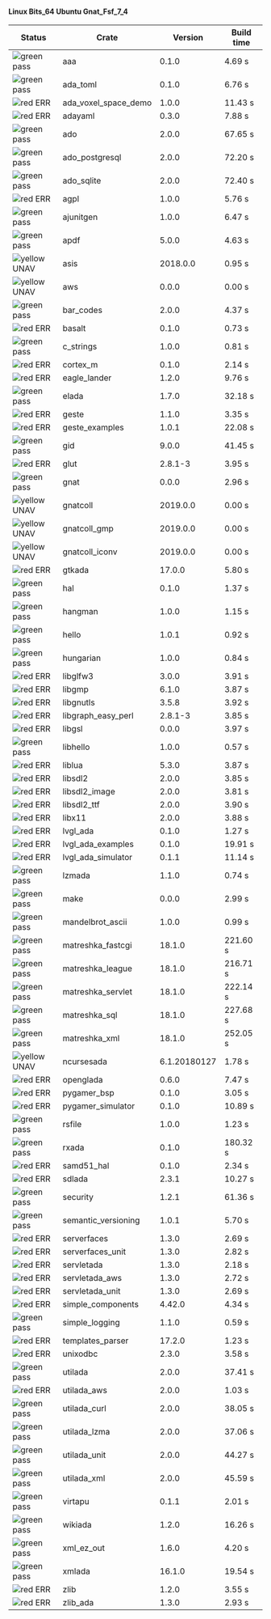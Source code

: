 #### Linux Bits_64 Ubuntu Gnat_Fsf_7_4

| Status | Crate | Version | Build time |
| --- | --- | --- | --- |
|![green](https://placehold.it/8/00aa00/000000?text=+) pass | aaa | 0.1.0 |  4.69 s |
|![green](https://placehold.it/8/00aa00/000000?text=+) pass | ada_toml | 0.1.0 |  6.76 s |
|![red](https://placehold.it/8/ff0000/000000?text=+) ERR  | ada_voxel_space_demo | 1.0.0 |  11.43 s |
|![red](https://placehold.it/8/ff0000/000000?text=+) ERR  | adayaml | 0.3.0 |  7.88 s |
|![green](https://placehold.it/8/00aa00/000000?text=+) pass | ado | 2.0.0 |  67.65 s |
|![green](https://placehold.it/8/00aa00/000000?text=+) pass | ado_postgresql | 2.0.0 |  72.20 s |
|![green](https://placehold.it/8/00aa00/000000?text=+) pass | ado_sqlite | 2.0.0 |  72.40 s |
|![red](https://placehold.it/8/ff0000/000000?text=+) ERR  | agpl | 1.0.0 |  5.76 s |
|![green](https://placehold.it/8/00aa00/000000?text=+) pass | ajunitgen | 1.0.0 |  6.47 s |
|![green](https://placehold.it/8/00aa00/000000?text=+) pass | apdf | 5.0.0 |  4.63 s |
|![yellow](https://placehold.it/8/ffbb00/000000?text=+) UNAV | asis | 2018.0.0 |  0.95 s |
|![yellow](https://placehold.it/8/ffbb00/000000?text=+) UNAV | aws | 0.0.0 |  0.00 s |
|![green](https://placehold.it/8/00aa00/000000?text=+) pass | bar_codes | 2.0.0 |  4.37 s |
|![red](https://placehold.it/8/ff0000/000000?text=+) ERR  | basalt | 0.1.0 |  0.73 s |
|![green](https://placehold.it/8/00aa00/000000?text=+) pass | c_strings | 1.0.0 |  0.81 s |
|![red](https://placehold.it/8/ff0000/000000?text=+) ERR  | cortex_m | 0.1.0 |  2.14 s |
|![red](https://placehold.it/8/ff0000/000000?text=+) ERR  | eagle_lander | 1.2.0 |  9.76 s |
|![green](https://placehold.it/8/00aa00/000000?text=+) pass | elada | 1.7.0 |  32.18 s |
|![red](https://placehold.it/8/ff0000/000000?text=+) ERR  | geste | 1.1.0 |  3.35 s |
|![red](https://placehold.it/8/ff0000/000000?text=+) ERR  | geste_examples | 1.0.1 |  22.08 s |
|![green](https://placehold.it/8/00aa00/000000?text=+) pass | gid | 9.0.0 |  41.45 s |
|![red](https://placehold.it/8/ff0000/000000?text=+) ERR  | glut | 2.8.1-3 |  3.95 s |
|![green](https://placehold.it/8/00aa00/000000?text=+) pass | gnat | 0.0.0 |  2.96 s |
|![yellow](https://placehold.it/8/ffbb00/000000?text=+) UNAV | gnatcoll | 2019.0.0 |  0.00 s |
|![yellow](https://placehold.it/8/ffbb00/000000?text=+) UNAV | gnatcoll_gmp | 2019.0.0 |  0.00 s |
|![yellow](https://placehold.it/8/ffbb00/000000?text=+) UNAV | gnatcoll_iconv | 2019.0.0 |  0.00 s |
|![red](https://placehold.it/8/ff0000/000000?text=+) ERR  | gtkada | 17.0.0 |  5.80 s |
|![green](https://placehold.it/8/00aa00/000000?text=+) pass | hal | 0.1.0 |  1.37 s |
|![green](https://placehold.it/8/00aa00/000000?text=+) pass | hangman | 1.0.0 |  1.15 s |
|![green](https://placehold.it/8/00aa00/000000?text=+) pass | hello | 1.0.1 |  0.92 s |
|![green](https://placehold.it/8/00aa00/000000?text=+) pass | hungarian | 1.0.0 |  0.84 s |
|![red](https://placehold.it/8/ff0000/000000?text=+) ERR  | libglfw3 | 3.0.0 |  3.91 s |
|![red](https://placehold.it/8/ff0000/000000?text=+) ERR  | libgmp | 6.1.0 |  3.87 s |
|![red](https://placehold.it/8/ff0000/000000?text=+) ERR  | libgnutls | 3.5.8 |  3.92 s |
|![red](https://placehold.it/8/ff0000/000000?text=+) ERR  | libgraph_easy_perl | 2.8.1-3 |  3.85 s |
|![red](https://placehold.it/8/ff0000/000000?text=+) ERR  | libgsl | 0.0.0 |  3.97 s |
|![green](https://placehold.it/8/00aa00/000000?text=+) pass | libhello | 1.0.0 |  0.57 s |
|![red](https://placehold.it/8/ff0000/000000?text=+) ERR  | liblua | 5.3.0 |  3.87 s |
|![red](https://placehold.it/8/ff0000/000000?text=+) ERR  | libsdl2 | 2.0.0 |  3.85 s |
|![red](https://placehold.it/8/ff0000/000000?text=+) ERR  | libsdl2_image | 2.0.0 |  3.81 s |
|![red](https://placehold.it/8/ff0000/000000?text=+) ERR  | libsdl2_ttf | 2.0.0 |  3.90 s |
|![red](https://placehold.it/8/ff0000/000000?text=+) ERR  | libx11 | 2.0.0 |  3.88 s |
|![red](https://placehold.it/8/ff0000/000000?text=+) ERR  | lvgl_ada | 0.1.0 |  1.27 s |
|![red](https://placehold.it/8/ff0000/000000?text=+) ERR  | lvgl_ada_examples | 0.1.0 |  19.91 s |
|![red](https://placehold.it/8/ff0000/000000?text=+) ERR  | lvgl_ada_simulator | 0.1.1 |  11.14 s |
|![green](https://placehold.it/8/00aa00/000000?text=+) pass | lzmada | 1.1.0 |  0.74 s |
|![green](https://placehold.it/8/00aa00/000000?text=+) pass | make | 0.0.0 |  2.99 s |
|![green](https://placehold.it/8/00aa00/000000?text=+) pass | mandelbrot_ascii | 1.0.0 |  0.99 s |
|![green](https://placehold.it/8/00aa00/000000?text=+) pass | matreshka_fastcgi | 18.1.0 |  221.60 s |
|![green](https://placehold.it/8/00aa00/000000?text=+) pass | matreshka_league | 18.1.0 |  216.71 s |
|![green](https://placehold.it/8/00aa00/000000?text=+) pass | matreshka_servlet | 18.1.0 |  222.14 s |
|![green](https://placehold.it/8/00aa00/000000?text=+) pass | matreshka_sql | 18.1.0 |  227.68 s |
|![green](https://placehold.it/8/00aa00/000000?text=+) pass | matreshka_xml | 18.1.0 |  252.05 s |
|![yellow](https://placehold.it/8/ffbb00/000000?text=+) UNAV | ncursesada | 6.1.20180127 |  1.78 s |
|![red](https://placehold.it/8/ff0000/000000?text=+) ERR  | openglada | 0.6.0 |  7.47 s |
|![red](https://placehold.it/8/ff0000/000000?text=+) ERR  | pygamer_bsp | 0.1.0 |  3.05 s |
|![red](https://placehold.it/8/ff0000/000000?text=+) ERR  | pygamer_simulator | 0.1.0 |  10.89 s |
|![green](https://placehold.it/8/00aa00/000000?text=+) pass | rsfile | 1.0.0 |  1.23 s |
|![green](https://placehold.it/8/00aa00/000000?text=+) pass | rxada | 0.1.0 |  180.32 s |
|![red](https://placehold.it/8/ff0000/000000?text=+) ERR  | samd51_hal | 0.1.0 |  2.34 s |
|![red](https://placehold.it/8/ff0000/000000?text=+) ERR  | sdlada | 2.3.1 |  10.27 s |
|![green](https://placehold.it/8/00aa00/000000?text=+) pass | security | 1.2.1 |  61.36 s |
|![green](https://placehold.it/8/00aa00/000000?text=+) pass | semantic_versioning | 1.0.1 |  5.70 s |
|![red](https://placehold.it/8/ff0000/000000?text=+) ERR  | serverfaces | 1.3.0 |  2.69 s |
|![red](https://placehold.it/8/ff0000/000000?text=+) ERR  | serverfaces_unit | 1.3.0 |  2.82 s |
|![red](https://placehold.it/8/ff0000/000000?text=+) ERR  | servletada | 1.3.0 |  2.18 s |
|![red](https://placehold.it/8/ff0000/000000?text=+) ERR  | servletada_aws | 1.3.0 |  2.72 s |
|![red](https://placehold.it/8/ff0000/000000?text=+) ERR  | servletada_unit | 1.3.0 |  2.69 s |
|![red](https://placehold.it/8/ff0000/000000?text=+) ERR  | simple_components | 4.42.0 |  4.34 s |
|![green](https://placehold.it/8/00aa00/000000?text=+) pass | simple_logging | 1.1.0 |  0.59 s |
|![red](https://placehold.it/8/ff0000/000000?text=+) ERR  | templates_parser | 17.2.0 |  1.23 s |
|![red](https://placehold.it/8/ff0000/000000?text=+) ERR  | unixodbc | 2.3.0 |  3.58 s |
|![green](https://placehold.it/8/00aa00/000000?text=+) pass | utilada | 2.0.0 |  37.41 s |
|![red](https://placehold.it/8/ff0000/000000?text=+) ERR  | utilada_aws | 2.0.0 |  1.03 s |
|![green](https://placehold.it/8/00aa00/000000?text=+) pass | utilada_curl | 2.0.0 |  38.05 s |
|![green](https://placehold.it/8/00aa00/000000?text=+) pass | utilada_lzma | 2.0.0 |  37.06 s |
|![green](https://placehold.it/8/00aa00/000000?text=+) pass | utilada_unit | 2.0.0 |  44.27 s |
|![green](https://placehold.it/8/00aa00/000000?text=+) pass | utilada_xml | 2.0.0 |  45.59 s |
|![green](https://placehold.it/8/00aa00/000000?text=+) pass | virtapu | 0.1.1 |  2.01 s |
|![green](https://placehold.it/8/00aa00/000000?text=+) pass | wikiada | 1.2.0 |  16.26 s |
|![green](https://placehold.it/8/00aa00/000000?text=+) pass | xml_ez_out | 1.6.0 |  4.20 s |
|![green](https://placehold.it/8/00aa00/000000?text=+) pass | xmlada | 16.1.0 |  19.54 s |
|![red](https://placehold.it/8/ff0000/000000?text=+) ERR  | zlib | 1.2.0 |  3.55 s |
|![red](https://placehold.it/8/ff0000/000000?text=+) ERR  | zlib_ada | 1.3.0 |  2.93 s |
